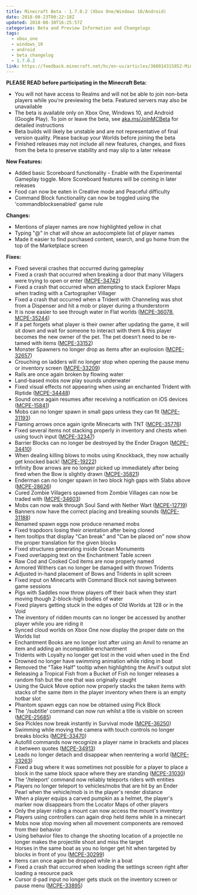```yaml
---
title: Minecraft Beta - 1.7.0.2 (Xbox One/Windows 10/Android)
date: 2018-08-23T00:22:18Z
updated: 2018-08-30T16:25:57Z
categories: Beta and Preview Information and Changelogs
tags:
  - xbox_one
  - windows_10
  - android
  - beta_changelog
  - 1.7.0.2
link: https://feedback.minecraft.net/hc/en-us/articles/360014315852-Minecraft-Beta-1-7-0-2-Xbox-One-Windows-10-Android-
---
```


**PLEASE READ before participating in the Minecraft Beta:**

- You will not have access to Realms and will not be able to join non-beta players while you're previewing the beta. Featured servers may also be unavailable
- The beta is available only on Xbox One, Windows 10, and Android (Google Play). To join or leave the beta, see [aka.ms/JoinMCBeta](http://aka.ms/JoinMCBeta) for detailed instructions
- Beta builds will likely be unstable and are not representative of final version quality. Please backup your Worlds before joining the beta
- Finished releases may not include all new features, changes, and fixes from the beta to preserve stability and may slip to a later release  
    

**New Features:**

- Added basic Scoreboard functionality - Enable with the Experimental Gameplay toggle. More Scoreboard features will be coming in later releases
- Food can now be eaten in Creative mode and Peaceful difficulty
- Command Block functionality can now be toggled using the 'commandblocksenabled' game rule  
    

**Changes:**

- Mentions of player names are now highlighted yellow in chat
- Typing "@" in chat will show an autocomplete list of player names
- Made it easier to find purchased content, search, and go home from the top of the Marketplace screen  
    

**Fixes:**

- Fixed several crashes that occurred during gameplay
- Fixed a crash that occurred when breaking a door that many Villagers were trying to open or enter ([MCPE-34742](https://bugs.mojang.com/browse/MCPE-34742))
- Fixed a crash that occurred when attempting to stack Explorer Maps when trading with a Cartographer Villager
- Fixed a crash that occurred when a Trident with Channeling was shot from a Dispenser and hit a mob or player during a thunderstorm
- It is now easier to see through water in Flat worlds ([MCPE-36078](https://bugs.mojang.com/browse/MCPE-36078), [MCPE-35244](https://bugs.mojang.com/browse/MCPE-35244))
- If a pet forgets what player is their owner after updating the game, it will sit down and wait for someone to interact with them & this player becomes the new owner of the pet. The pet doesn't need to be re-tamed with items ([MCPE-33152](https://bugs.mojang.com/browse/MCPE-33152))
- Monster Spawners no longer drop as items after an explosion ([MCPE-32657](https://bugs.mojang.com/browse/MCPE-32657))
- Crouching on ladders will no longer stop when opening the pause menu or inventory screen ([MCPE-33209](https://bugs.mojang.com/browse/MCPE-33209))
- Rails are once again broken by flowing water
- Land-based mobs now play sounds underwater
- Fixed visual effects not appearing when using an enchanted Trident with Riptide ([MCPE-34448](https://bugs.mojang.com/browse/MCPE-34448))
- Sound once again resumes after receiving a notification on iOS devices ([MCPE-15841](https://bugs.mojang.com/browse/MCPE-15841))
- Mobs can no longer spawn in small gaps unless they can fit ([MCPE-31193](https://bugs.mojang.com/browse/MCPE-31193))
- Flaming arrows once again ignite Minecarts with TNT ([MCPE-35776](https://bugs.mojang.com/browse/MCPE-35776))
- Fixed several items not stacking properly in inventory and chests when using touch input ([MCPE-32347](https://bugs.mojang.com/browse/MCPE-32347))
- Barrier Blocks can no longer be destroyed by the Ender Dragon ([MCPE-34410](https://bugs.mojang.com/browse/MCPE-34410))
- When dealing killing blows to mobs using Knockback, they now actually get knocked back! ([MCPE-19222](https://bugs.mojang.com/browse/MCPE-19222))
- Infinity Bow arrows are no longer picked up immediately after being fired when the Bow is slightly drawn ([MCPE-35821](https://bugs.mojang.com/browse/MCPE-35821))
- Enderman can no longer spawn in two block high gaps with Slabs above ([MCPE-28626](https://bugs.mojang.com/browse/MCPE-28626))
- Cured Zombie Villagers spawned from Zombie Villages can now be traded with ([MCPE-34603](https://bugs.mojang.com/browse/MCPE-34603))
- Mobs can now walk through Soul Sand with Nether Wart ([MCPE-12719](https://bugs.mojang.com/browse/MCPE-12719))
- Banners now have the correct placing and breaking sounds ([MCPE-31188](https://bugs.mojang.com/browse/MCPE-31188))
- Renamed spawn eggs now produce renamed mobs
- Fixed trapdoors losing their orientation after being cloned
- Item tooltips that display "Can break" and "Can be placed on" now show the proper translation for the given blocks
- Fixed structures generating inside Ocean Monuments
- Fixed overlapping text on the Enchantment Table screen
- Raw Cod and Cooked Cod items are now properly named
- Armored Withers can no longer be damaged with thrown Tridents
- Adjusted in-hand placement of Bows and Tridents in split screen
- Fixed input on Minecarts with Command Block not saving between game sessions
- Pigs with Saddles now throw players off their back when they start moving though 2-block-high bodies of water
- Fixed players getting stuck in the edges of Old Worlds at 128 or in the Void
- The inventory of ridden mounts can no longer be accessed by another player while you are riding it
- Synced cloud worlds on Xbox One now display the proper date on the Worlds list
- Enchantment Books are no longer lost after using an Anvil to rename an item and adding an incompatible enchantment
- Tridents with Loyalty no longer get lost in the void when used in the End
- Drowned no longer have swimming animation while riding in boat
- Removed the "Take Half" tooltip when highlighting the Anvil's output slot
- Releasing a Tropical Fish from a Bucket of Fish no longer releases a random fish but the one that was originally caught
- Using the Quick Move option now properly stacks the taken items with stacks of the same item in the player inventory when there is an empty hotbar slot
- Phantom spawn eggs can now be obtained using Pick Block
- The '/subtitle' command can now run whilst a title is visible on screen ([MCPE-25685](https://bugs.mojang.com/browse/MCPE-25685))
- Sea Pickles now break instantly in Survival mode ([MCPE-36250](https://bugs.mojang.com/browse/MCPE-36250))
- Swimming while moving the camera with touch controls no longer breaks blocks ([MCPE-33470](https://bugs.mojang.com/browse/MCPE-33470))
- Autofill commands now recognize a player name in brackets and places it between quotes ([MCPE-34913](https://bugs.mojang.com/browse/MCPE-34913))
- Leads no longer detach and disappear when reentering a world ([MCPE-33263](https://bugs.mojang.com/browse/MCPE-33263))
- Fixed a bug where it was sometimes not possible for a player to place a block in the same block space where they are standing ([MCPE-31030](https://bugs.mojang.com/browse/MCPE-31030))
- The '/teleport' command now reliably teleports riders with entities
- Players no longer teleport to vehicles/mobs that are hit by an Ender Pearl when the vehicle/mob is in the player's render distance
- When a player equips a carved pumpkin as a helmet, the player's marker now disappears from the Locator Maps of other players
- Only the player riding a mount can now access the mount's inventory
- Players using controllers can again drop held items while in a minecart
- Mobs now stop moving when all movement components are removed from their behavior
- Using behavior files to change the shooting location of a projectile no longer makes the projectile shoot and miss the target
- Horses in the same boat as you no longer get hit when targeted by blocks in front of you ([MCPE-30299](https://bugs.mojang.com/browse/MCPE-30299))
- Items can once again be dropped while in a boat
- Fixed a crash that occurred when loading the settings screen right after loading a resource pack
- Cursor d-pad input no longer gets stuck on the inventory screen or pause menu ([MCPE-33895](https://bugs.mojang.com/browse/MCPE-33895))
